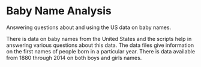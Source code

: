 # Baby Name Analysis
Answering questions about and using the US data on baby names.

There is data on baby names from the United States and the scripts help in answering various questions about this data. The data files give information on the first names of people born in a particular year. There is data available from 1880 through 2014 on both boys and girls names. 
